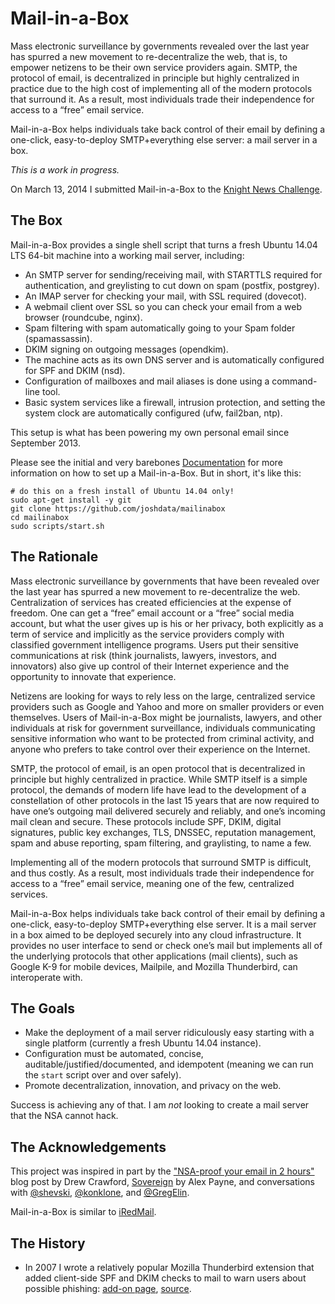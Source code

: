 Mail-in-a-Box
=============

Mass electronic surveillance by governments revealed over the last year has spurred a new movement to re-decentralize the web, that is, to empower netizens to be their own service providers again. SMTP, the protocol of email, is decentralized in principle but highly centralized in practice due to the high cost of implementing all of the modern protocols that surround it. As a result, most individuals trade their independence for access to a “free” email service.

Mail-in-a-Box helps individuals take back control of their email by defining a one-click, easy-to-deploy SMTP+everything else server: a mail server in a box.

*This is a work in progress.*

On March 13, 2014 I submitted Mail-in-a-Box to the [Knight News Challenge](https://www.newschallenge.org/challenge/2014/submissions/mail-in-a-box).

The Box
-------

Mail-in-a-Box provides a single shell script that turns a fresh Ubuntu 14.04 LTS 64-bit machine into a working mail server, including:

* An SMTP server for sending/receiving mail, with STARTTLS required for authentication, and greylisting to cut down on spam (postfix, postgrey).
* An IMAP server for checking your mail, with SSL required (dovecot).
* A webmail client over SSL so you can check your email from a web browser (roundcube, nginx).
* Spam filtering with spam automatically going to your Spam folder (spamassassin).
* DKIM signing on outgoing messages (opendkim).
* The machine acts as its own DNS server and is automatically configured for SPF and DKIM (nsd).
* Configuration of mailboxes and mail aliases is done using a command-line tool.
* Basic system services like a firewall, intrusion protection, and setting the system clock are automatically configured (ufw, fail2ban, ntp).

This setup is what has been powering my own personal email since September 2013.

Please see the initial and very barebones [Documentation](docs/index.md) for more information on how to set up a Mail-in-a-Box. But in short, it's like this:

	# do this on a fresh install of Ubuntu 14.04 only!
	sudo apt-get install -y git
	git clone https://github.com/joshdata/mailinabox
	cd mailinabox
	sudo scripts/start.sh

The Rationale
-------------

Mass electronic surveillance by governments that have been revealed over the last year has spurred a new movement to re-decentralize the web. Centralization of services has created efficiencies at the expense of freedom. One can get a “free” email account or a “free” social media account, but what the user gives up is his or her privacy, both explicitly as a term of service and implicitly as the service providers comply with classified government intelligence programs. Users put their sensitive communications at risk (think journalists, lawyers, investors, and innovators) also give up control of their Internet experience and the opportunity to innovate that experience.

Netizens are looking for ways to rely less on the large, centralized service providers such as Google and Yahoo and more on smaller providers or even themselves. Users of Mail-in-a-Box might be journalists, lawyers, and other individuals at risk for government surveillance, individuals communicating sensitive information who want to be protected from criminal activity, and anyone who prefers to take control over their experience on the Internet.

SMTP, the protocol of email, is an open protocol that is decentralized in principle but highly centralized in practice. While SMTP itself is a simple protocol, the demands of modern life have lead to the development of a constellation of other protocols in the last 15 years that are now required to have one’s outgoing mail delivered securely and reliably, and one’s incoming mail clean and secure. These protocols include SPF, DKIM, digital signatures, public key exchanges, TLS, DNSSEC, reputation management, spam and abuse reporting, spam filtering, and graylisting, to name a few.

Implementing all of the modern protocols that surround SMTP is difficult, and thus costly. As a result, most individuals trade their independence for access to a “free” email service, meaning one of the few, centralized services.

Mail-in-a-Box helps individuals take back control of their email by defining a one-click, easy-to-deploy SMTP+everything else server. It is a mail server in a box aimed to be deployed securely into any cloud infrastructure. It provides no user interface to send or check one’s mail but implements all of the underlying protocols that other applications (mail clients), such as Google K-9 for mobile devices, Mailpile, and Mozilla Thunderbird, can interoperate with.

The Goals
---------

* Make the deployment of a mail server ridiculously easy starting with a single platform (currently a fresh Ubuntu 14.04 instance).
* Configuration must be automated, concise, auditable/justified/documented, and idempotent (meaning we can run the `start` script over and over safely).
* Promote decentralization, innovation, and privacy on the web.

Success is achieving any of that. I am *not* looking to create a mail server that the NSA cannot hack.

The Acknowledgements
--------------------

This project was inspired in part by the ["NSA-proof your email in 2 hours"](http://sealedabstract.com/code/nsa-proof-your-e-mail-in-2-hours/) blog post by Drew Crawford, [Sovereign](https://github.com/al3x/sovereign) by Alex Payne, and conversations with <a href="http://twitter.com/shevski" target="_blank">@shevski</a>, <a href="https://github.com/konklone" target="_blank">@konklone</a>, and <a href="https://github.com/gregelin" target="_blank">@GregElin</a>.

Mail-in-a-Box is similar to [iRedMail](http://www.iredmail.org/).

The History
-----------

* In 2007 I wrote a relatively popular Mozilla Thunderbird extension that added client-side SPF and DKIM checks to mail to warn users about possible phishing: [add-on page](https://addons.mozilla.org/en-us/thunderbird/addon/sender-verification-anti-phish/), [source](https://github.com/JoshData/thunderbird-spf).
